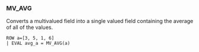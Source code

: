 <!--
This is generated by ESQL's AbstractFunctionTestCase. Do no edit it. See ../README.md for how to regenerate it.
-->

### MV_AVG
Converts a multivalued field into a single valued field containing the average of all of the values.

```
ROW a=[3, 5, 1, 6]
| EVAL avg_a = MV_AVG(a)
```
